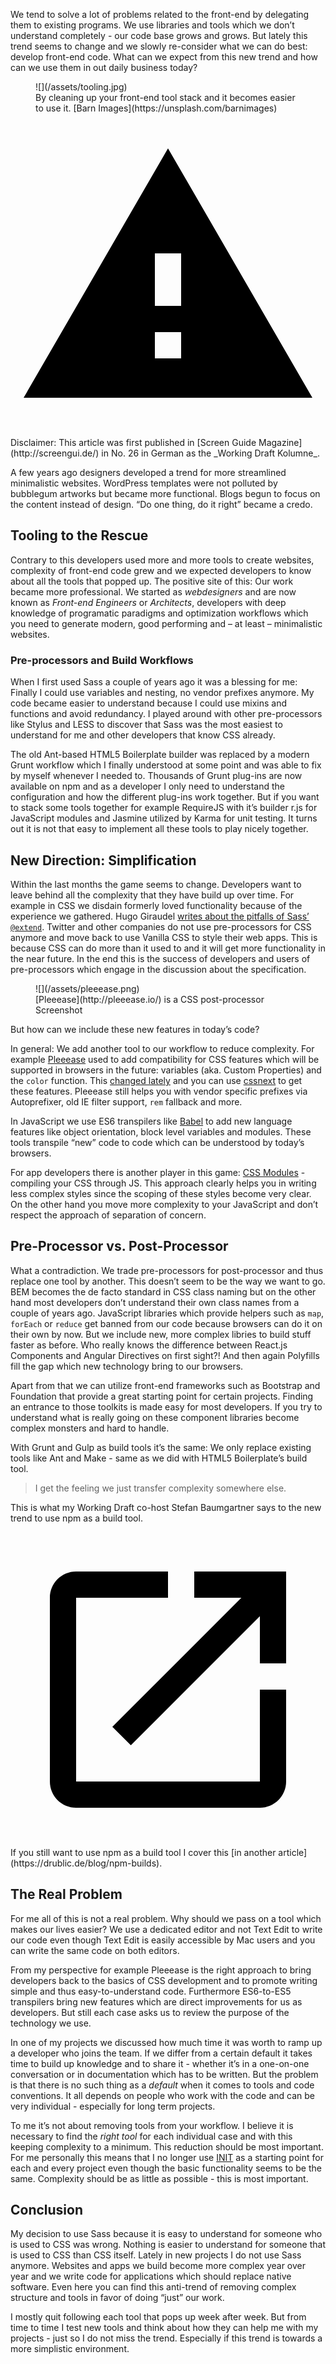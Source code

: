 <p class="post__intro">
  We tend to solve a lot of problems related to the front-end by delegating them
  to existing programs. We use libraries and tools which we don’t understand
  completely - our code base grows and grows. But lately this trend seems to
  change and we slowly re-consider what we can do best: develop front-end code.
  What can we expect from this new trend and how can we use them in out daily
  business today?
</p>

<figure class="image image--block" markdown="1">
  ![](/assets/tooling.jpg)

<figcaption class="image__caption image__caption--no-border" markdown="1">
  By cleaning up your front-end tool stack and it becomes easier to use it.
  <span class="image__caption__copywrite">[Barn Images](https://unsplash.com/barnimages)</span>
</figcaption>
</figure>

<svg viewBox="0 0 24 24" xmlns="http://www.w3.org/2000/svg" class="icon icon--warning icon--left">
  <path d="M1 21h22L12 2 1 21zm12-3h-2v-2h2v2zm0-4h-2v-4h2v4z">
</svg> Disclaimer: This article was first published in
[Screen Guide Magazine](http://screengui.de/) in No. 26 in German as the
_Working Draft Kolumne_.

A few years ago designers developed a trend for more streamlined minimalistic
websites. WordPress templates were not polluted by bubblegum artworks but became
more functional. Blogs begun to focus on the content instead of design. “Do one
thing, do it right” became a credo.

## Tooling to the Rescue

Contrary to this developers used more and more tools to create websites,
complexity of front-end code grew and we expected developers to know about all
the tools that popped up. The positive site of this: Our work became more
professional. We started as _webdesigners_ and are now known as _Front-end
Engineers_ or _Architects_, developers with deep knowledge of programatic
paradigms and optimization workflows which you need to generate modern, good
performing and – at least – minimalistic websites.

### Pre-processors and Build Workflows

When I first used Sass a couple of years ago it was a blessing for me: Finally I
could use variables and nesting, no vendor prefixes anymore. My code became
easier to understand because I could use mixins and functions and avoid
redundancy. I played around with other pre-processors like Stylus and LESS to
discover that Sass was the most easiest to understand for me and other
developers that know CSS already.

The old Ant-based HTML5 Boilerplate builder was replaced by a modern Grunt
workflow which I finally understood at some point and was able to fix by myself
whenever I needed to. Thousands of Grunt plug-ins are now available on npm and
as a developer I only need to understand the configuration and how the different
plug-ins work together. But if you want to stack some tools together for example
RequireJS with it’s builder r.js for JavaScript modules and Jasmine utilized by
Karma for unit testing. It turns out it is not that easy to implement all these
tools to play nicely together.

## New Direction: Simplification

Within the last months the game seems to change. Developers want to leave behind
all the complexity that they have build up over time. For example in CSS
we disdain formerly loved functionality because of the experience we gathered.
Hugo Giraudel
[writes about the pitfalls of Sass’ `@extend`](http://www.sitepoint.com/avoid-sass-extend/).
Twitter and other companies do not use pre-processors for CSS anymore and move
back to use Vanilla CSS to style their web apps. This is because CSS can do
more than it used to and it will get more functionality in the near future. In
the end this is the success of developers and users of pre-processors which
engage in the discussion about the specification.

<figure class="image image--left" markdown="1">
  ![](/assets/pleeease.png)

<figcaption class="image__caption" markdown="1">
  [Pleeease](http://pleeease.io/) is a CSS post-processor
  <span class="image__caption__copywrite">Screenshot</span>
</figcaption>
</figure>

But how can we include these new features in today’s code?

In general: We add another tool to our workflow to reduce complexity. For
example [Pleeease](http://pleeease.io/) used to add compatibility for CSS
features which will be supported in browsers in the future: variables (aka.
Custom Properties) and the `color` function. This
[changed lately](https://github.com/iamvdo/pleeease/issues/52) and you
can use [cssnext](https://github.com/cssnext/cssnext) to get these features.
Pleeease still helps you with vendor specific prefixes via Autoprefixer, old IE
filter support, `rem` fallback and more.

In JavaScript we use ES6 transpilers like [Babel](https://babeljs.io/) to add
new language features like object orientation, block level variables and
modules. These tools transpile “new” code to code which can be understood by
today’s browsers.

For app developers there is another player in this game:
[CSS Modules](https://github.com/css-modules/css-modules) - compiling your CSS
through JS. This approach clearly helps you in writing less complex styles since
the scoping of these styles become very clear. On the other hand you move more
complexity to your JavaScript and don’t respect the approach of separation of
concern.

## Pre-Processor vs. Post-Processor

What a contradiction. We trade pre-processors for post-processor and thus
replace one tool by another. This doesn’t seem to be the way we want to go. BEM
becomes the de facto standard in CSS class naming but on the other hand most
developers don’t understand their own class names from a couple of years ago.
JavaScript libraries which provide helpers such as `map`, `forEach` or `reduce`
get banned from our code because browsers can do it on their own by now. But we
include new, more complex libries to build stuff faster as before. Who really
knows the difference between React.js Components and Angular Directives on first
sight?! And then again Polyfills fill the gap which new technology bring to our
browsers.

Apart from that we can utilize front-end frameworks such as Bootstrap and
Foundation that provide a great starting point for certain projects. Finding an
entrance to those toolkits is made easy for most developers. If you try to
understand what is really going on these component libraries become complex
monsters and hard to handle.

With Grunt and Gulp as build tools it’s the same: We only replace existing tools
like Ant and Make - same as we did with HTML5 Boilerplate’s build tool.

> I get the feeling we just transfer complexity somewhere else.

This is what my Working Draft co-host Stefan Baumgartner says to the new trend
to use npm as a build tool.

<svg viewBox="0 0 24 24" xmlns="http://www.w3.org/2000/svg" class="icon icon--info icon--left">
  <path d="M19 19H5V5h7V3H5c-1.11 0-2 .9-2 2v14c0 1.1.89 2 2 2h14c1.1 0 2-.9 2-2v-7h-2v7zM14 3v2h3.59l-9.83 9.83 1.41 1.41L19 6.41V10h2V3h-7z"/>
</svg> If you still want to use npm as a build tool I cover this
[in another article](https://drublic.de/blog/npm-builds).

## The Real Problem

For me all of this is not a real problem. Why should we pass on a tool which
makes our lives easier? We use a dedicated editor and not Text Edit to write our
code even though Text Edit is easily accessible by Mac users and you can write
the same code on both editors.

From my perspective for example Pleeease is the right approach to bring
developers back to the basics of CSS development and to promote writing simple
and thus easy-to-understand code. Furthermore ES6-to-ES5 transpilers bring new
features which are direct improvements for us as developers. But still each case
asks us to review the purpose of the technology we use.

In one of my projects we discussed how much time it was worth to ramp up a
developer who joins the team. If we differ from a certain default it takes time
to build up knowledge and to share it - whether it’s in a one-on-one
conversation or in documentation which has to be written. But the problem is
that there is no such thing as a _default_ when it comes to tools and code
conventions. It all depends on people who work with the code and can be very
individual - especially for long term projects.

To me it’s not about removing tools from your workflow. I believe it is
necessary to find the _right tool_ for each individual case and with this
keeping complexity to a minimum. This reduction should be most important. For me
personally this means that I no longer use [INIT](http://use-init.com/) as a
starting point for each and every project even though the basic functionality
seems to be the same. Complexity should be as little as possible - this is most
important.

## Conclusion

My decision to use Sass because it is easy to understand for someone who is used
to CSS was wrong. Nothing is easier to understand for someone that is used to
CSS than CSS itself. Lately in new projects I do not use Sass anymore.
Websites and apps we build become more complex year over year and we write code
for applications which should replace native software. Even here you can
find this anti-trend of removing complex structure and tools in favor of doing
“just” our work.

I mostly quit following each tool that pops up week after week. But from time to
time I test new tools and think about how they can help me with my projects -
just so I do not miss the trend. Especially if this trend is towards a more
simplistic environment.
